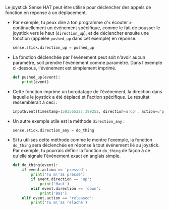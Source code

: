 Le joystick Sense HAT peut être utilisé pour déclencher des appels de fonction en réponse à un déplacement.

- Par exemple, tu peux dire à ton programme d'« écouter » continuellement un événement spécifique, comme le fait de pousser le joystick vers le haut (`direction_up`), et de déclencher ensuite une fonction (appelée `pushed_up` dans cet exemple) en réponse.

    ```python
    sense.stick.direction_up = pushed_up
    ```

- La fonction déclenchée par l'événement peut soit n'avoir aucun paramètre, soit prendre l'événement comme paramètre. Dans l'exemple ci-dessous, l'événement est simplement imprimé.

    ```python
    def pushed_up(event):
        print(event)
    ```

- Cette fonction imprime un horodatage de l'événement, la direction dans laquelle le joystick a été déplacé et l'action spécifique. Le résultat ressemblerait à ceci :

    ```python
    InputEvent(timestamp=1503565327.399252, direction=u'up', action=u'pressed')
    ```

- Un autre exemple utile est la méthode `direction_any` :

    ```python
    sense.stick.direction_any = do_thing
    ```
- Si tu utilises cette méthode comme le montre l'exemple, la fonction `do_thing` sera déclenchée en réponse à tout événement lié au joystick. Par exemple, tu pourrais définir la fonction `do_thing` de façon à ce qu'elle signale l'événement exact en anglais simple.

    ```python
    def do_thing(event):
        if event.action == 'pressed':
            print('Tu m\'as pressé')
            if event.direction == 'up':
                print('Haut')
            elif event.direction == 'down':
                print('Bas')
        elif event.action == 'released':
            print('Tu m\'as relaché')
    ```

